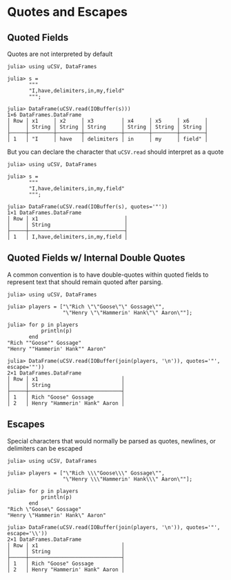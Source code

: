 # Quotes and Escapes

## Quoted Fields

Quotes are not interpreted by default
```jldoctest
julia> using uCSV, DataFrames

julia> s =
       """
       "I,have,delimiters,in,my,field"
       """;

julia> DataFrame(uCSV.read(IOBuffer(s)))
1×6 DataFrames.DataFrame
│ Row │ x1     │ x2     │ x3         │ x4     │ x5     │ x6     │
│     │ String │ String │ String     │ String │ String │ String │
├─────┼────────┼────────┼────────────┼────────┼────────┼────────┤
│ 1   │ "I     │ have   │ delimiters │ in     │ my     │ field" │

```

But you can declare the character that `uCSV.read` should interpret as a quote
```jldoctest
julia> using uCSV, DataFrames

julia> s =
       """
       "I,have,delimiters,in,my,field"
       """;

julia> DataFrame(uCSV.read(IOBuffer(s), quotes='"'))
1×1 DataFrames.DataFrame
│ Row │ x1                            │
│     │ String                        │
├─────┼───────────────────────────────┤
│ 1   │ I,have,delimiters,in,my,field │

```

## Quoted Fields w/ Internal Double Quotes

A common convention is to have double-quotes within quoted fields to represent text that should remain quoted after parsing.
```jldoctest
julia> using uCSV, DataFrames

julia> players = ["\"Rich \"\"Goose\"\" Gossage\"",
                  "\"Henry \"\"Hammerin' Hank\"\" Aaron\""];

julia> for p in players
           println(p)
       end
"Rich ""Goose"" Gossage"
"Henry ""Hammerin' Hank"" Aaron"

julia> DataFrame(uCSV.read(IOBuffer(join(players, '\n')), quotes='"', escape='"'))
2×1 DataFrames.DataFrame
│ Row │ x1                           │
│     │ String                       │
├─────┼──────────────────────────────┤
│ 1   │ Rich "Goose" Gossage         │
│ 2   │ Henry "Hammerin' Hank" Aaron │

```

## Escapes

Special characters that would normally be parsed as quotes, newlines, or delimiters can be escaped
```jldoctest
julia> using uCSV, DataFrames

julia> players = ["\"Rich \\\"Goose\\\" Gossage\"",
                  "\"Henry \\\"Hammerin' Hank\\\" Aaron\""];

julia> for p in players
           println(p)
       end
"Rich \"Goose\" Gossage"
"Henry \"Hammerin' Hank\" Aaron"

julia> DataFrame(uCSV.read(IOBuffer(join(players, '\n')), quotes='"', escape='\\'))
2×1 DataFrames.DataFrame
│ Row │ x1                           │
│     │ String                       │
├─────┼──────────────────────────────┤
│ 1   │ Rich "Goose" Gossage         │
│ 2   │ Henry "Hammerin' Hank" Aaron │

```
